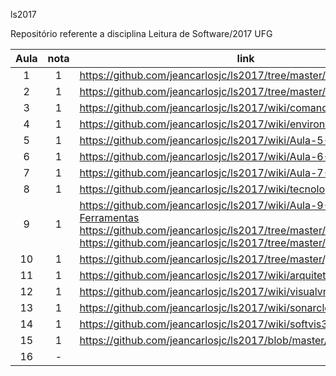 ls2017

Repositório referente a disciplina Leitura de Software/2017 UFG


| Aula  | nota | link | comentário  |
|:-:|:-:|---|:-:|
| 1  | 1 | https://github.com/jeancarlosjc/ls2017/tree/master/Aula%201 |   |
| 2  | 1 | https://github.com/jeancarlosjc/ls2017/tree/master/Aula%202  |   |
| 3  | 1 | https://github.com/jeancarlosjc/ls2017/wiki/comandos  |   |
| 4  | 1 | https://github.com/jeancarlosjc/ls2017/wiki/environment  |   |
| 5  | 1 | https://github.com/jeancarlosjc/ls2017/wiki/Aula-5---Respostas  |   |
| 6  | 1 | https://github.com/jeancarlosjc/ls2017/wiki/Aula-6---Respostas  |   |
| 7  | 1 | https://github.com/jeancarlosjc/ls2017/wiki/Aula-7-Respostas  |   |
| 8  | 1 | https://github.com/jeancarlosjc/ls2017/wiki/tecnologiasThoughtworks  |   |
| 9  | 1 | https://github.com/jeancarlosjc/ls2017/wiki/Aula-9---Descricao-Ferramentas https://github.com/jeancarlosjc/ls2017/tree/master/analise-estatica https://github.com/jeancarlosjc/ls2017/tree/master/analise-estatica2  |   |
| 10  | 1 | https://github.com/jeancarlosjc/ls2017/tree/master/javancss/target  |   |
| 11  | 1 | https://github.com/jeancarlosjc/ls2017/wiki/arquitetura  |   |
| 12  | 1 | https://github.com/jeancarlosjc/ls2017/wiki/visualvm  |   |
| 13  | 1 | https://github.com/jeancarlosjc/ls2017/wiki/sonarcloud  |   |
| 14  | 1 | https://github.com/jeancarlosjc/ls2017/wiki/softvis3d |   |
| 15  | 1 | https://github.com/jeancarlosjc/ls2017/blob/master/README.md |   |
| 16  | - |   |   |

